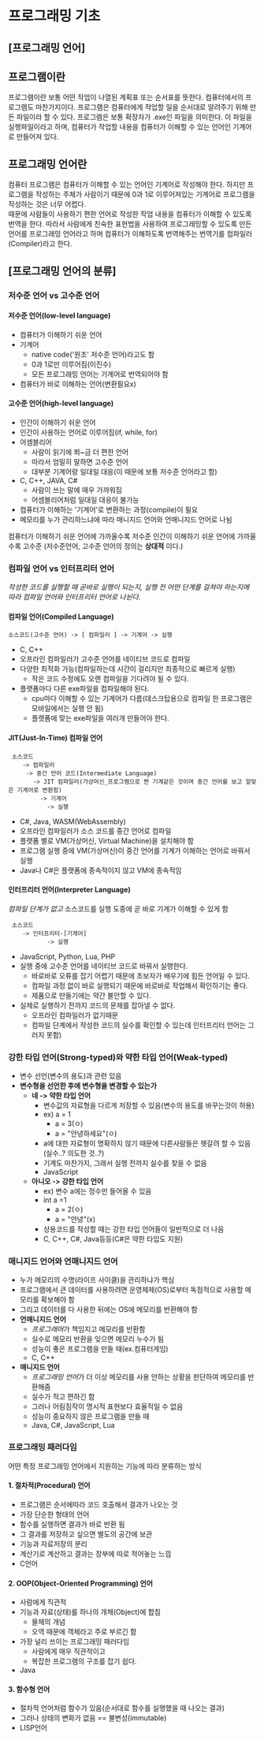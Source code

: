 # 프로그래밍 기초

## [프로그래밍 언어]

## 프로그램이란

프로그램이란 보통 어떤 작업이 나열된 계획표 또는 순서표를 뜻한다. 컴퓨터에서의 프로그램도 마찬가지이다. 프로그램은 컴퓨터에게 작업할 일을 순서대로 알려주기 위해 만든 파일이라 할 수 있다. 프로그램은 보통 확장자가 .exe인 파일을 의미한다. 이 파일을 실행파일이라고 하며, 컴퓨터가 작업할 내용을 컴퓨터가 이해할 수 있는 언어인 기계어로 만들어져 있다.

## 프로그래밍 언어란

컴퓨터 프로그램은 컴퓨터가 이해할 수 있는 언어인 기계어로 작성해야 한다. 하지만 프로그램을 작성하는 주체가 사람이기 때문에 0과 1로 이루어져있는 기계어로 프로그램을 작성하는 것은 너무 어렵다.  
때문에 사람들이 사용하기 편한 언어로 작성한 작업 내용을 컴퓨터가 이해할 수 있도록 번역을 한다. 따라서 사람에게 친숙한 표현법을 사용하여 프로그래밍할 수 있도록 만든 언어를 프로그래밍 언어라고 하며 컴퓨터가 이해하도록 번역해주는 번역기를 컴파일러(Compiler)라고 한다.

## [프로그래밍 언어의 분류]

### 저수준 언어 vs 고수준 언어

#### 저수준 언어(low-level language)

- 컴퓨터가 이해하기 쉬운 언어
- 기계어
    - native code('원조' 저수준 언어)라고도 함
    - 0과 1로만 이루어짐(이진수)
    - 모든 프로그래밍 언어는 기계어로 번역되어야 함
- 컴퓨터가 바로 이해하는 언어(변환필요x)

#### 고수준 언어(high-level language)

- 인간이 이해하기 쉬운 언어
- 인간이 사용하는 언어로 이루어짐(if, while, for)
- 어셈블리어
    - 사람이 읽기에 쬐~금 더 편한 언어
    - 따라서 엄밀히 말하면 고수준 언어
    - 대부분 기계어랑 일대일 대응(이 때문에 보통 저수준 언어라고 함)
- C,  C++, JAVA, C#
    - 사람이 쓰는 말에 매우 가까워짐
    - 어셈블리어처럼 일대일 대응이 불가능
- 컴퓨터가 이해하는 '기계어'로 변환하는 과정(compile)이 필요
- 메모리를 누가 관리하느냐에 따라 매니지드 언어와 언매니지드 언어로 나뉨

컴퓨터가 이해하기 쉬운 언어에 가까울수록 저수준
인간이 이해하기 쉬운 언어에 가까울수록 고수준
(저수준언어, 고수준 언어의 정의는 **상대적** 이다.)

### 컴파일 언어 vs 인터프리터 언어

_작성한 코드를 실행할 때 곧바로 실행이 되는지, 실행 전 어떤 단계를 걸쳐야 하는지에 따라 컴파일 언어와 인터프리터 언어로 나뉜다._

#### 컴파일 언어(Compiled Language)

```
소스코드(고수준 언어) -> [ 컴파일러 ] -> 기계어 -> 실행
```

- C, C++
- 오프라인 컴파일러가 고수준 언어를 네이티브 코드로 컴파일
- 다양한 최적화 가능(컴파일하는데 시간이 걸리지만 최종적으로 빠르게 실행)
    - 작은 코드 수정에도 오랜 컴파일을 기다려야 될 수 있다.
- 플랫폼마다 다른 exe파일을 컴파일해야 된다.
    - cpu마다 이해할 수 있는 기계어가 다름(데스크탑용으로 컴파일 한 프로그램은 모바일에서는 실행 안 됨)
    - 플랫폼에 맞는 exe파일을 여러개 만들어야 한다.

#### JIT(Just-In-Time) 컴파일 언어

```
 소스코드  
    -> 컴파일러
     -> 중간 언어 코드(Intermediate Language)
       -> JIT 컴파일러(가상머신_프로그램으로 짠 기계같은 것이며 중간 언어를 보고 알맞은 기계어로 변환함)
         -> 기계어
           -> 실행
```

- C#, Java, WASM(WebAssembly)
- 오프라인 컴파일러가 소스 코드를 중간 언어로 컴파일
- 플랫폼 별로 VM(가상머신, Virtual Machine)을 설치해야 함
- 프로그램 실행 중에 VM(가상머신)이 중간 언어를 기계가 이해하는 언어로 바꿔서 실행
- Java나 C#은 플랫폼에 종속적이지 않고 VM에 종속적임

#### 인터프리터 언어(Interpreter Language)

_컴파일 단계가 없고_ 소스코드를 실행 도중에 곧 바로 기계가 이해할 수 있게 함

```
 소스코드  
    -> 인터프리터-[기계어]
           -> 실행
```

- JavaScript, Python, Lua, PHP
- 실행 중에 고수준 언어를 네이티브 코드로 바꿔서 실행한다.
    - 바로바로 오류를 잡기 어렵기 때문에 초보자가 배우기에 힘든 언어일 수 있다.
    - 컴파일 과정 없이 바로 실행되기 때문에 바로바로 작업해서 확인하기는 좋다.
    - 제품으로 만들기에는 약간 불안할 수 있다.
- 실제로 실행하기 전까지 코드의 문제를 잡아낼 수 없다.
    - 오프라인 컴파일러가 없기때문
    - 컴파일 단계에서 작성한 코드의 실수를 확인할 수 있는데 인터프리터 언어는 그러지 못함)

### 강한 타입 언어(Strong-typed)와 약한 타입 언어(Weak-typed)

- 변수 선언(변수의 용도)과 관련 있음
- **변수형을 선언한 후에 변수형을 변경할 수 있는가**
    - **네 -> 약한 타입 언어**
        - 변수값의 자료형을 다르게 저장할 수 있음(변수의 용도를 바꾸는것이 허용)
        - ex) a = 1
            - a = 3(ㅇ)
            - a = "안녕하세요"(ㅇ)
        - a에 대한 자료형이 명확하지 않기 때문에 다른사람들은 헷갈려 할 수 있음(실수..? 의도한 것..?)
        - 기계도 마찬가지, 그래서 실행 전까지 실수를 찾을 수 없음
        - JavaScript
    - **아니오 -> 강한 타입 언어**
        - ex) 변수 a에는 정수만 들어올 수 있음
        - int a =1
            - a = 2(ㅇ)
            - a = "안녕"(x)
        - 상용코드를 작성할 때는 강한 타입 언어들이 일반적으로 더 나음
        - C, C++, C#, Java등등(C#은 약한 타입도 지원)

###  매니지드 언어와 언매니지드 언어

- 누가 메모리의 수명(라이프 사이클)을 관리하냐가 핵심
- 프로그램에서 큰 데이터를 사용하려면 운영체제(OS)로부터 독점적으로 사용할 메모리를 확보해야 함
- 그리고 데이터를 다 사용한 뒤에는 OS에 메모리를 반환해야 함
- **언매니지드 언어**
    - *프로그래머*가 책임지고 메모리를 반환함
    - 실수로 메모리 반환을 잊으면 메모리 누수가 됨
    - 성능이 좋은 프로그램을 만들 때(ex.컴퓨터게임)
    - C, C++
- **매니지드 언어**
    - *프로그래밍 언어*가 더 이상 메모리를 사용 안하는 상황을 판단하여 메모리를 반환해줌
    - 실수가 적고 편하긴 함
    - 그러나 어림짐작이 명시적 표현보다 효율적일 수 없음
    - 성능이 중요하지 않은 프로그램을 만들 때
    - Java, C#, JavaScript, Lua

### 프로그래밍 패러다임

어떤 특정 프로그래밍 언어에서 지원하는 기능에 따라 분류하는 방식

#### 1. 절차적(Procedural) 언어

- 프로그램은 순서에따라 코드 호출해서 결과가 나오는 것
- 가장 단순한 형태의 언어
- 함수를 실행하면 결과가 바로 반환 됨
- 그 결과를 저장하고 싶으면 별도의 공간에 보관
- 기능과 자료저장의 분리
- 계산기로 계산하고 결과는 장부에 따로 적어놓는 느낌
- C언어

#### 2. OOP(Object-Oriented Programming) 언어

- 사람에게 직관적
- 기능과 자료(상태)를 하나의 개채(Object)에 합침
    - 물체의 개념
    - 오역 때문에 객체라고 주로 부르긴 함
- 가장 널리 쓰이는 프로그래밍 패러다임
    - 사람에게 매우 직관적이고
    - 복잡한 프로그램의 구조를 잡기 쉽다.
- Java

#### 3. 함수형 언어

- 절차적 언어처럼 함수가 있음(순서대로 함수를 실행했을 때 나오는 결과)
- 그러나 상태의 변화가 없음 == 불변성(immutable)
- LISP언어
